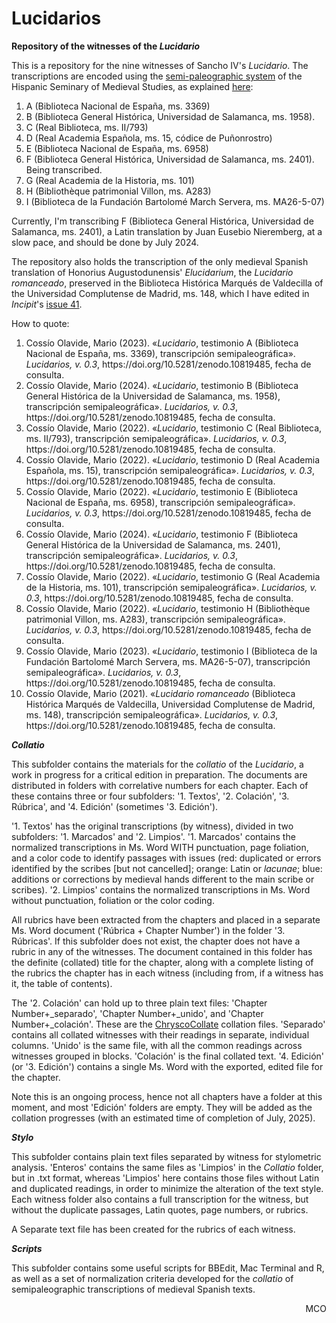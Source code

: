 # Lucidarios
**Repository of the witnesses of the <em>Lucidario</em>**

This is a repository for the nine witnesses of Sancho IV's <em>Lucidario</em>. The transcriptions are encoded using the [semi-paleographic system](http://www.hispanicseminary.org/manual-en.htm) of the Hispanic Seminary of Medieval Studies, as explained [here](https://lucidarios.hypotheses.org/transcripciones/normas-de-transcripcion):

<ol>
<li>A (Biblioteca Nacional de España, ms. 3369)</li>
<li>B (Biblioteca General Histórica, Universidad de Salamanca, ms. 1958).</li>
<li>C (Real Biblioteca, ms. II/793)</li>
<li>D (Real Academia Española, ms. 15, códice de Puñonrostro)</li>
<li>E (Biblioteca Nacional de España, ms. 6958)</li>
<li>F (Biblioteca General Histórica, Universidad de Salamanca, ms. 2401). Being transcribed.</li>
<li>G (Real Academia de la Historia, ms. 101)</li>
<li>H (Bibliothèque patrimonial Villon, ms. A283)</li>
<li>I (Biblioteca de la Fundación Bartolomé March Servera, ms. MA26-5-07)</li> 
</ol>

Currently, I'm transcribing F (Biblioteca General Histórica, Universidad de Salamanca, ms. 2401), a Latin translation by Juan Eusebio Nieremberg, at a slow pace, and should be done by July 2024.

The repository also holds the transcription of the only medieval Spanish translation of Honorius Augustodunensis' <em>Elucidarium</em>, the <em>Lucidario romanceado</em>, preserved in the Biblioteca Histórica Marqués de Valdecilla of the Universidad Complutense de Madrid, ms. 148, which I have edited in <em>Incipit</em>'s [issue 41](http://www.iibicrit-conicet.gov.ar/ojs/index.php/incipit/article/view/541).

How to quote:

<ol>
<li>Cossío Olavide, Mario (2023). «<em>Lucidario</em>, testimonio A (Biblioteca Nacional de España, ms. 3369), transcripción semipaleográfica». <em>Lucidarios, v. 0.3</em>, https://doi.org/10.5281/zenodo.10819485, fecha de consulta.</li>
<li>Cossío Olavide, Mario (2024). «<em>Lucidario</em>, testimonio B (Biblioteca General Histórica de la Universidad de Salamanca, ms. 1958), transcripción semipaleográfica». <em>Lucidarios, v. 0.3</em>, https://doi.org/10.5281/zenodo.10819485, fecha de consulta.</li>
<li>Cossío Olavide, Mario (2022). «<em>Lucidario</em>, testimonio C (Real Biblioteca, ms. II/793), transcripción semipaleográfica». <em>Lucidarios, v. 0.3</em>, https://doi.org/10.5281/zenodo.10819485, fecha de consulta.</li>
<li>Cossío Olavide, Mario (2022). «<em>Lucidario</em>, testimonio D (Real Academia Española, ms. 15), transcripción semipaleográfica». <em>Lucidarios, v. 0.3</em>, https://doi.org/10.5281/zenodo.10819485, fecha de consulta.</li>
<li>Cossío Olavide, Mario (2022). «<em>Lucidario</em>, testimonio E (Biblioteca Nacional de España, ms. 6958), transcripción semipaleográfica». <em>Lucidarios, v. 0.3</em>, https://doi.org/10.5281/zenodo.10819485, fecha de consulta.</li>
<li>Cossío Olavide, Mario (2024). «<em>Lucidario</em>, testimonio F (Biblioteca General Histórica de la Universidad de Salamanca, ms. 2401), transcripción semipaleográfica». <em>Lucidarios, v. 0.3</em>, https://doi.org/10.5281/zenodo.10819485, fecha de consulta.</li>
<li>Cossío Olavide, Mario (2022). «<em>Lucidario</em>, testimonio G (Real Academia de la Historia, ms. 101), transcripción semipaleográfica». <em>Lucidarios, v. 0.3</em>, https://doi.org/10.5281/zenodo.10819485, fecha de consulta.</li>
<li>Cossío Olavide, Mario (2022). «<em>Lucidario</em>, testimonio H (Bibliothèque patrimonial Villon, ms. A283), transcripción semipaleográfica». <em>Lucidarios, v. 0.3</em>, https://doi.org/10.5281/zenodo.10819485, fecha de consulta.</li>
<li>Cossío Olavide, Mario (2023). «<em>Lucidario</em>, testimonio I (Biblioteca de la Fundación Bartolomé March Servera, ms. MA26-5-07), transcripción semipaleográfica». <em>Lucidarios, v. 0.3</em>, https://doi.org/10.5281/zenodo.10819485, fecha de consulta.</li>
<li>Cossío Olavide, Mario (2021). «<em>Lucidario romanceado</em> (Biblioteca Histórica Marqués de Valdecilla, Universidad Complutense de Madrid, ms. 148), transcripción semipaleográfica». <em>Lucidarios, v. 0.3</em>, https://doi.org/10.5281/zenodo.10819485, fecha de consulta.</li>
</ol>

**<em>Collatio</em>**

This subfolder contains the materials for the <em>collatio</em> of the <em>Lucidario</em>, a work in progress for a critical edition in preparation. The documents are distributed in folders with correlative numbers for each chapter. Each of these contains three or four subfolders: '1. Textos', '2. Colación', '3. Rúbrica', and '4. Edición' (sometimes '3. Edición').

'1. Textos' has the original transcriptions (by witness), divided in two subfolders: '1. Marcados' and '2. Limpios'. '1. Marcados' contains the normalized transcriptions in Ms. Word WITH punctuation, page foliation, and a color code to identify passages with issues (red: duplicated or errors identified by the scribes [but not cancelled]; orange: Latin or <em>lacunae</em>; blue: additions or corrections by medieval hands different to the main scribe or scribes). '2. Limpios' contains the normalized transcriptions in Ms. Word without punctuation, foliation or the color coding.

All rubrics have been extracted from the chapters and placed in a separate Ms. Word document ('Rúbrica + Chapter Number') in the folder '3. Rúbricas'. If this subfolder does not exist, the chapter does not have a rubric in any of the witnesses. The document contained in this folder has the definite (collated) title for the chapter, along with a complete listing of the rubrics the chapter has in each witness (including from, if a witness has it, the table of contents).

The '2. Colación' can hold up to three plain text files: 'Chapter Number+_separado', 'Chapter Number+_unido', and 'Chapter Number+_colación'. These are the [ChryscoCollate](https://cental.uclouvain.be/chrysocollate/) collation files. 'Separado' contains all collated witnesses with their readings in separate, individual columns. 'Unido' is the same file, with all the common readings across witnesses grouped in blocks. 'Colación' is the final collated text. '4. Edición' (or '3. Edición') contains a single Ms. Word with the exported, edited file for the chapter.

Note this is an ongoing process, hence not all chapters have a folder at this moment, and most 'Edición' folders are empty. They will be added as the collation progresses (with an estimated time of completion of July, 2025).

**<em>Stylo</em>**

This subfolder contains plain text files separated by witness for stylometric analysis. 'Enteros' contains the same files as 'Limpios' in the <em>Collatio</em> folder, but in .txt format, whereas 'Limpios' here contains those files without Latin and duplicated readings, in order to minimize the alteration of the text style. Each witness folder also contains a full transcription for the witness, but without the duplicate passages, Latin quotes, page numbers, or rubrics.

A Separate text file has been created for the rubrics of each witness.

**<em>Scripts</em>**

This subfolder contains some useful scripts for BBEdit, Mac Terminal and R, as well as a set of normalization criteria developed for the <em>collatio</em> of semipaleographic transcriptions of medieval Spanish texts.

<p align="right">MCO</p>
